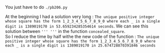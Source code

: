 You just have to do `./pb206.py`

At the beginning I had a solution very long : `The unique positive integer whose square has the form 1_2_3_4_5_6_7_8_9_0 where each _ is a single digit is 1389019170 in 53.659234285354614 seconds`. 
We can see this solution between `''' '''` in the function `concealed_square`.  
So I reduce the time by half withe the new code of the function : `The unique positive integer whose square has the form 1_2_3_4_5_6_7_8_9_0 where each _ is a single digit is 1389019170 in 25.674728870391846 seconds`
